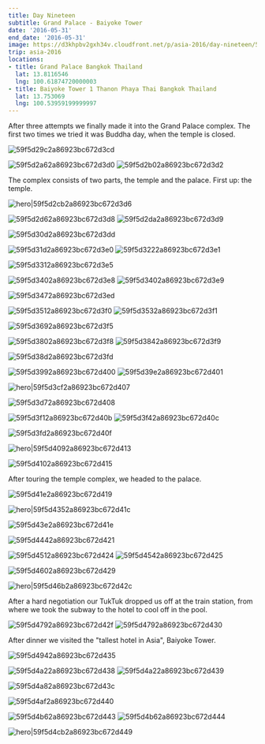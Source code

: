 ```yaml
---
title: Day Nineteen
subtitle: Grand Palace - Baiyoke Tower
date: '2016-05-31'
end_date: '2016-05-31'
image: https://d3khpbv2gxh34v.cloudfront.net/p/asia-2016/day-nineteen/59f5d27a2a86923bc672d3ca.jpg
trip: asia-2016
locations:
- title: Grand Palace Bangkok Thailand
  lat: 13.8116546
  lng: 100.61874720000003
- title: Baiyoke Tower 1 Thanon Phaya Thai Bangkok Thailand
  lat: 13.753069
  lng: 100.53959199999997
---
```


After three attempts we finally made it into the Grand Palace complex. The first two times we tried it was Buddha day, when the temple is closed.

![59f5d29c2a86923bc672d3cd](https://d3khpbv2gxh34v.cloudfront.net/p/asia-2016/day-nineteen/59f5d2a12a86923bc672d3cf.jpg "1.506")

![59f5d2a62a86923bc672d3d0](https://d3khpbv2gxh34v.cloudfront.net/p/asia-2016/day-nineteen/59f5d2ab2a86923bc672d3d1.jpg "1.506")
![59f5d2b02a86923bc672d3d2](https://d3khpbv2gxh34v.cloudfront.net/p/asia-2016/day-nineteen/59f5d2b32a86923bc672d3d3.jpg "1.5")

The complex consists of two parts, the temple and the palace. First up: the temple.

![hero|59f5d2cb2a86923bc672d3d6](https://d3khpbv2gxh34v.cloudfront.net/p/asia-2016/day-nineteen/59f5d2cb2a86923bc672d3d6.jpg "1.506")

![59f5d2d62a86923bc672d3d8](https://d3khpbv2gxh34v.cloudfront.net/p/asia-2016/day-nineteen/59f5d2db2a86923bc672d3da.jpg "0.718")
![59f5d2da2a86923bc672d3d9](https://d3khpbv2gxh34v.cloudfront.net/p/asia-2016/day-nineteen/59f5d2df2a86923bc672d3db.jpg "1.506")

![59f5d30d2a86923bc672d3dd](https://d3khpbv2gxh34v.cloudfront.net/p/asia-2016/day-nineteen/59f5d3122a86923bc672d3df.jpg "1.5")

![59f5d31d2a86923bc672d3e0](https://d3khpbv2gxh34v.cloudfront.net/p/asia-2016/day-nineteen/59f5d3232a86923bc672d3e2.jpg "1.506")
![59f5d3222a86923bc672d3e1](https://d3khpbv2gxh34v.cloudfront.net/p/asia-2016/day-nineteen/59f5d3262a86923bc672d3e4.jpg "0.654")

![59f5d3312a86923bc672d3e5](https://d3khpbv2gxh34v.cloudfront.net/p/asia-2016/day-nineteen/59f5d3362a86923bc672d3e7.jpg "1.506")

![59f5d3402a86923bc672d3e8](https://d3khpbv2gxh34v.cloudfront.net/p/asia-2016/day-nineteen/59f5d3432a86923bc672d3eb.jpg "1.715")
![59f5d3402a86923bc672d3e9](https://d3khpbv2gxh34v.cloudfront.net/p/asia-2016/day-nineteen/59f5d3472a86923bc672d3ec.jpg "1.506")

![59f5d3472a86923bc672d3ed](https://d3khpbv2gxh34v.cloudfront.net/p/asia-2016/day-nineteen/59f5d34d2a86923bc672d3ef.jpg "1.506")

![59f5d3512a86923bc672d3f0](https://d3khpbv2gxh34v.cloudfront.net/p/asia-2016/day-nineteen/59f5d3582a86923bc672d3f3.jpg "1.506")
![59f5d3532a86923bc672d3f1](https://d3khpbv2gxh34v.cloudfront.net/p/asia-2016/day-nineteen/59f5d3592a86923bc672d3f4.jpg "1.506")

![59f5d3692a86923bc672d3f5](https://d3khpbv2gxh34v.cloudfront.net/p/asia-2016/day-nineteen/59f5d36c2a86923bc672d3f7.jpg "1.5")

![59f5d3802a86923bc672d3f8](https://d3khpbv2gxh34v.cloudfront.net/p/asia-2016/day-nineteen/59f5d3862a86923bc672d3fb.jpg "1.506")
![59f5d3842a86923bc672d3f9](https://d3khpbv2gxh34v.cloudfront.net/p/asia-2016/day-nineteen/59f5d38d2a86923bc672d3fc.jpg "1.506")

![59f5d38d2a86923bc672d3fd](https://d3khpbv2gxh34v.cloudfront.net/p/asia-2016/day-nineteen/59f5d3952a86923bc672d3ff.jpg "1.506")

![59f5d3992a86923bc672d400](https://d3khpbv2gxh34v.cloudfront.net/p/asia-2016/day-nineteen/59f5d39e2a86923bc672d402.jpg "1.506")
![59f5d39e2a86923bc672d401](https://d3khpbv2gxh34v.cloudfront.net/p/asia-2016/day-nineteen/59f5d3a12a86923bc672d404.jpg "1.506")

![hero|59f5d3cf2a86923bc672d407](https://d3khpbv2gxh34v.cloudfront.net/p/asia-2016/day-nineteen/59f5d3cf2a86923bc672d407.jpg "1.506")

![59f5d3d72a86923bc672d408](https://d3khpbv2gxh34v.cloudfront.net/p/asia-2016/day-nineteen/59f5d3dd2a86923bc672d409.jpg "1.506")

![59f5d3f12a86923bc672d40b](https://d3khpbv2gxh34v.cloudfront.net/p/asia-2016/day-nineteen/59f5d3fa2a86923bc672d40e.jpg "1.506")
![59f5d3f42a86923bc672d40c](https://d3khpbv2gxh34v.cloudfront.net/p/asia-2016/day-nineteen/59f5d3fd2a86923bc672d410.jpg "0.664")

![59f5d3fd2a86923bc672d40f](https://d3khpbv2gxh34v.cloudfront.net/p/asia-2016/day-nineteen/59f5d4022a86923bc672d412.jpg "1.506")

![hero|59f5d4092a86923bc672d413](https://d3khpbv2gxh34v.cloudfront.net/p/asia-2016/day-nineteen/59f5d4092a86923bc672d413.jpg "1.506")

![59f5d4102a86923bc672d415](https://d3khpbv2gxh34v.cloudfront.net/p/asia-2016/day-nineteen/59f5d4152a86923bc672d417.jpg "1.506")

After touring the temple complex, we headed to the palace.

![59f5d41e2a86923bc672d419](https://d3khpbv2gxh34v.cloudfront.net/p/asia-2016/day-nineteen/59f5d4232a86923bc672d41b.jpg "1.5")

![hero|59f5d4352a86923bc672d41c](https://d3khpbv2gxh34v.cloudfront.net/p/asia-2016/day-nineteen/59f5d4352a86923bc672d41c.jpg "1.506")

![59f5d43e2a86923bc672d41e](https://d3khpbv2gxh34v.cloudfront.net/p/asia-2016/day-nineteen/59f5d4422a86923bc672d420.jpg "1.506")

![59f5d4442a86923bc672d421](https://d3khpbv2gxh34v.cloudfront.net/p/asia-2016/day-nineteen/59f5d4482a86923bc672d422.jpg "1.506")

![59f5d4512a86923bc672d424](https://d3khpbv2gxh34v.cloudfront.net/p/asia-2016/day-nineteen/59f5d4552a86923bc672d426.jpg "1.506")
![59f5d4542a86923bc672d425](https://d3khpbv2gxh34v.cloudfront.net/p/asia-2016/day-nineteen/59f5d45a2a86923bc672d428.jpg "1.506")

![59f5d4602a86923bc672d429](https://d3khpbv2gxh34v.cloudfront.net/p/asia-2016/day-nineteen/59f5d4652a86923bc672d42b.jpg "1.506")

![hero|59f5d46b2a86923bc672d42c](https://d3khpbv2gxh34v.cloudfront.net/p/asia-2016/day-nineteen/59f5d46b2a86923bc672d42c.jpg "1.506")

After a hard negotiation our TukTuk dropped us off at the train station, from where we took the subway to the hotel to cool off in the pool.

![59f5d4792a86923bc672d42f](https://d3khpbv2gxh34v.cloudfront.net/p/asia-2016/day-nineteen/59f5d4802a86923bc672d433.jpg "1.5")
![59f5d4792a86923bc672d430](https://d3khpbv2gxh34v.cloudfront.net/p/asia-2016/day-nineteen/59f5d47e2a86923bc672d431.jpg "1.5")

After dinner we visited the "tallest hotel in Asia", Baiyoke Tower.

![59f5d4942a86923bc672d435](https://d3khpbv2gxh34v.cloudfront.net/p/asia-2016/day-nineteen/59f5d4982a86923bc672d437.jpg "1.5")

![59f5d4a22a86923bc672d438](https://d3khpbv2gxh34v.cloudfront.net/p/asia-2016/day-nineteen/59f5d4a72a86923bc672d43b.jpg "1.5")
![59f5d4a22a86923bc672d439](https://d3khpbv2gxh34v.cloudfront.net/p/asia-2016/day-nineteen/59f5d4ac2a86923bc672d43e.jpg "1.5")

![59f5d4a82a86923bc672d43c](https://d3khpbv2gxh34v.cloudfront.net/p/asia-2016/day-nineteen/59f5d4ae2a86923bc672d43f.jpg "1.5")

![59f5d4af2a86923bc672d440](https://d3khpbv2gxh34v.cloudfront.net/p/asia-2016/day-nineteen/59f5d4b42a86923bc672d442.jpg "1.5")

![59f5d4b62a86923bc672d443](https://d3khpbv2gxh34v.cloudfront.net/p/asia-2016/day-nineteen/59f5d4be2a86923bc672d446.jpg "1.5")
![59f5d4b62a86923bc672d444](https://d3khpbv2gxh34v.cloudfront.net/p/asia-2016/day-nineteen/59f5d4be2a86923bc672d447.jpg "1.5")

![hero|59f5d4cb2a86923bc672d449](https://d3khpbv2gxh34v.cloudfront.net/p/asia-2016/day-nineteen/59f5d4cb2a86923bc672d449.jpg "1.5")

